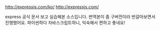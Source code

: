 http://expressjs.com/ko/
http://expressjs.com/

express 공식 문서 보고 실습해본 소스입니다.
번역본이 좀 구버전이라 번갈아보면서 진행했어요.
파이썬하다 자바스크립트하니, 익숙해서 편하고 좋네요!